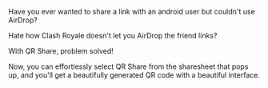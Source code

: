 Have you ever wanted to share a link with an android user but couldn't use AirDrop?

Hate how Clash Royale doesn't let you AirDrop the friend links?

With QR Share, problem solved!

Now, you can effortlessly select QR Share from the sharesheet that pops up, and you'll get a beautifully generated QR code with a beautiful interface.
